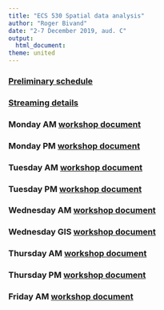 ```yaml
---
title: "ECS 530 Spatial data analysis"
author: "Roger Bivand"
date: "2-7 December 2019, aud. C"
output: 
  html_document:
theme: united
---
```


### [Preliminary schedule](https://rsbivand.github.io/ECS530_h19/plan_ecs530_h19.html)

### [Streaming details](https://rsbivand.github.io/ECS530_h19/streaming_ecs530_h19.html)

### Monday AM [workshop document](https://rsbivand.github.io/ECS530_h19/ECS530_I.html)

### Monday PM [workshop document](https://rsbivand.github.io/ECS530_h19/ECS530_II.html)

### Tuesday AM [workshop document](https://rsbivand.github.io/ECS530_h19/ECS530_III.html)

### Tuesday PM [workshop document](https://rsbivand.github.io/ECS530_h19/ECS530_IV.html)

### Wednesday AM [workshop document](https://rsbivand.github.io/ECS530_h19/ECS530_VI.html)

### Wednesday GIS [workshop document](https://rsbivand.github.io/ECS530_h19/ECS530_V.html)

### Thursday AM [workshop document](https://rsbivand.github.io/ECS530_h19/ECS530_VII.html)

### Thursday PM [workshop document](https://rsbivand.github.io/ECS530_h19/ECS530_VIII.html)

### Friday AM [workshop document](https://rsbivand.github.io/ECS530_h19/ECS530_IX.html)



